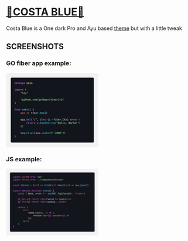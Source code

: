 # [🌊COSTA BLUE🌊](https://marketplace.visualstudio.com/items?itemName=MaximoTorteroloAmbrosini.costa-blue)

Costa Blue is a One dark Pro and Ayu based [theme](https://marketplace.visualstudio.com/search?target=VSCode&category=Themes&sortBy=Installs) but with a little tweak

## SCREENSHOTS

### GO fiber app example:

<img align="center" src="img/Golang.png" width="50%">

### JS example:

<img align="center" src="img/JS.png" width="50%">

